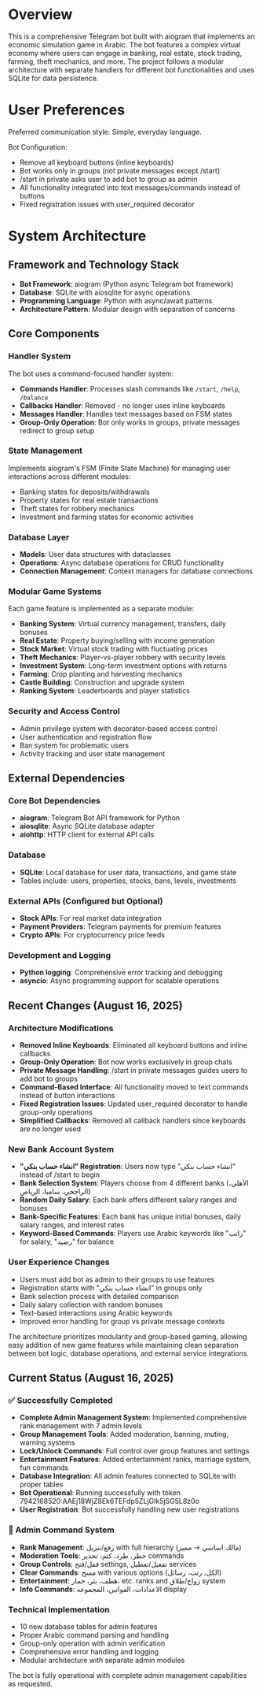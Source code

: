 # Overview

This is a comprehensive Telegram bot built with aiogram that implements an economic simulation game in Arabic. The bot features a complex virtual economy where users can engage in banking, real estate, stock trading, farming, theft mechanics, and more. The project follows a modular architecture with separate handlers for different bot functionalities and uses SQLite for data persistence.

# User Preferences

Preferred communication style: Simple, everyday language.

Bot Configuration:
- Remove all keyboard buttons (inline keyboards)
- Bot works only in groups (not private messages except /start)
- /start in private asks user to add bot to group as admin
- All functionality integrated into text messages/commands instead of buttons
- Fixed registration issues with user_required decorator

# System Architecture

## Framework and Technology Stack
- **Bot Framework**: aiogram (Python async Telegram bot framework)
- **Database**: SQLite with aiosqlite for async operations
- **Programming Language**: Python with async/await patterns
- **Architecture Pattern**: Modular design with separation of concerns

## Core Components

### Handler System
The bot uses a command-focused handler system:
- **Commands Handler**: Processes slash commands like `/start`, `/help`, `/balance`
- **Callbacks Handler**: Removed - no longer uses inline keyboards
- **Messages Handler**: Handles text messages based on FSM states
- **Group-Only Operation**: Bot only works in groups, private messages redirect to group setup

### State Management
Implements aiogram's FSM (Finite State Machine) for managing user interactions across different modules:
- Banking states for deposits/withdrawals
- Property states for real estate transactions
- Theft states for robbery mechanics
- Investment and farming states for economic activities

### Database Layer
- **Models**: User data structures with dataclasses
- **Operations**: Async database operations for CRUD functionality
- **Connection Management**: Context managers for database connections

### Modular Game Systems
Each game feature is implemented as a separate module:
- **Banking System**: Virtual currency management, transfers, daily bonuses
- **Real Estate**: Property buying/selling with income generation
- **Stock Market**: Virtual stock trading with fluctuating prices
- **Theft Mechanics**: Player-vs-player robbery with security levels
- **Investment System**: Long-term investment options with returns
- **Farming**: Crop planting and harvesting mechanics
- **Castle Building**: Construction and upgrade system
- **Ranking System**: Leaderboards and player statistics

### Security and Access Control
- Admin privilege system with decorator-based access control
- User authentication and registration flow
- Ban system for problematic users
- Activity tracking and user state management

## External Dependencies

### Core Bot Dependencies
- **aiogram**: Telegram Bot API framework for Python
- **aiosqlite**: Async SQLite database adapter
- **aiohttp**: HTTP client for external API calls

### Database
- **SQLite**: Local database for user data, transactions, and game state
- Tables include: users, properties, stocks, bans, levels, investments

### External APIs (Configured but Optional)
- **Stock APIs**: For real market data integration
- **Payment Providers**: Telegram payments for premium features
- **Crypto APIs**: For cryptocurrency price feeds

### Development and Logging
- **Python logging**: Comprehensive error tracking and debugging
- **asyncio**: Async programming support for scalable operations

## Recent Changes (August 16, 2025)

### Architecture Modifications
- **Removed Inline Keyboards**: Eliminated all keyboard buttons and inline callbacks
- **Group-Only Operation**: Bot now works exclusively in group chats
- **Private Message Handling**: /start in private messages guides users to add bot to groups
- **Command-Based Interface**: All functionality moved to text commands instead of button interactions
- **Fixed Registration Issues**: Updated user_required decorator to handle group-only operations
- **Simplified Callbacks**: Removed all callback handlers since keyboards are no longer used

### New Bank Account System
- **"انشاء حساب بنكي" Registration**: Users now type "انشاء حساب بنكي" instead of /start to begin
- **Bank Selection System**: Players choose from 4 different banks (الأهلي، الراجحي، سامبا، الرياض)
- **Random Daily Salary**: Each bank offers different salary ranges and bonuses
- **Bank-Specific Features**: Each bank has unique initial bonuses, daily salary ranges, and interest rates
- **Keyword-Based Commands**: Players use Arabic keywords like "راتب" for salary, "رصيد" for balance

### User Experience Changes
- Users must add bot as admin to their groups to use features
- Registration starts with "انشاء حساب بنكي" in groups only
- Bank selection process with detailed comparison
- Daily salary collection with random bonuses
- Text-based interactions using Arabic keywords
- Improved error handling for group vs private message contexts

The architecture prioritizes modularity and group-based gaming, allowing easy addition of new game features while maintaining clean separation between bot logic, database operations, and external service integrations.

## Current Status (August 16, 2025)

### ✅ Successfully Completed
- **Complete Admin Management System**: Implemented comprehensive rank management with 7 admin levels
- **Group Management Tools**: Added moderation, banning, muting, warning systems
- **Lock/Unlock Commands**: Full control over group features and settings
- **Entertainment Features**: Added entertainment ranks, marriage system, fun commands
- **Database Integration**: All admin features connected to SQLite with proper tables
- **Bot Operational**: Running successfully with token 7942168520:AAEj18WjZ8Ek6TEFdp5ZLjGIk5jSG5L8z0o
- **User Registration**: Bot successfully handling new user registrations

### 🎯 Admin Command System
- **Rank Management**: رفع/تنزيل with full hierarchy (مالك اساسي → مميز)
- **Moderation Tools**: حظر، طرد، كتم، تحذير commands
- **Group Controls**: قفل/فتح settings, تفعيل/تعطيل services
- **Clear Commands**: مسح with various options (الكل، رتب، رسائل)
- **Entertainment**: هطف، بثر، حمار، etc. ranks and زواج/طلاق system
- **Info Commands**: الاعدادات، القوانين، المجموعه display

### Technical Implementation
- 10 new database tables for admin features
- Proper Arabic command parsing and handling
- Group-only operation with admin verification
- Comprehensive error handling and logging
- Modular architecture with separate admin modules

The bot is fully operational with complete admin management capabilities as requested.